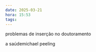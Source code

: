 ```yaml
---
date: 2025-03-21
hora: 15:53
tags:
---
```

problemas de inserção no doutoramento 

a saúdemichael peeling



